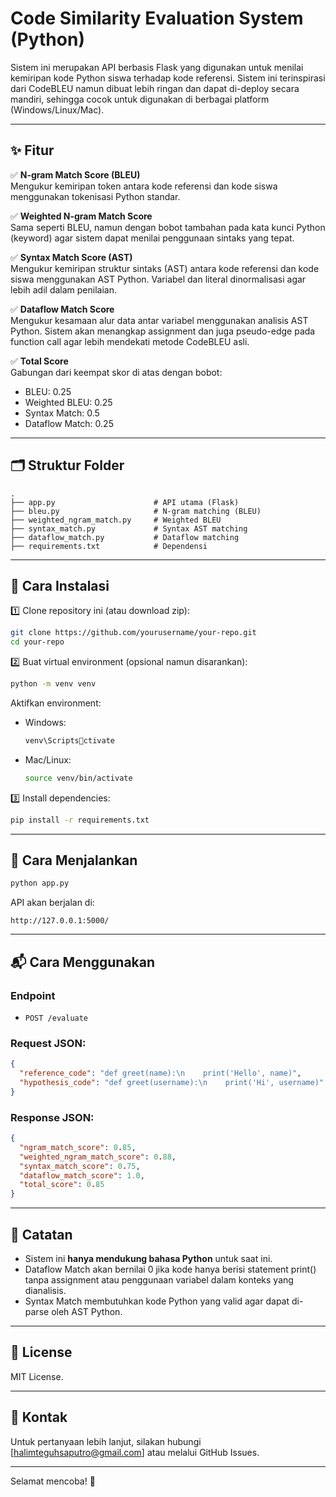 
# Code Similarity Evaluation System (Python)

Sistem ini merupakan API berbasis Flask yang digunakan untuk menilai kemiripan kode Python siswa terhadap kode referensi. Sistem ini terinspirasi dari CodeBLEU namun dibuat lebih ringan dan dapat di-deploy secara mandiri, sehingga cocok untuk digunakan di berbagai platform (Windows/Linux/Mac).

---

## ✨ Fitur

✅ **N-gram Match Score (BLEU)**  
Mengukur kemiripan token antara kode referensi dan kode siswa menggunakan tokenisasi Python standar.

✅ **Weighted N-gram Match Score**  
Sama seperti BLEU, namun dengan bobot tambahan pada kata kunci Python (keyword) agar sistem dapat menilai penggunaan sintaks yang tepat.

✅ **Syntax Match Score (AST)**  
Mengukur kemiripan struktur sintaks (AST) antara kode referensi dan kode siswa menggunakan AST Python. Variabel dan literal dinormalisasi agar lebih adil dalam penilaian.

✅ **Dataflow Match Score**  
Mengukur kesamaan alur data antar variabel menggunakan analisis AST Python. Sistem akan menangkap assignment dan juga pseudo-edge pada function call agar lebih mendekati metode CodeBLEU asli.

✅ **Total Score**  
Gabungan dari keempat skor di atas dengan bobot:
- BLEU: 0.25
- Weighted BLEU: 0.25
- Syntax Match: 0.5
- Dataflow Match: 0.25

---

## 🗂️ Struktur Folder

```
.
├── app.py                      # API utama (Flask)
├── bleu.py                     # N-gram matching (BLEU)
├── weighted_ngram_match.py     # Weighted BLEU
├── syntax_match.py             # Syntax AST matching
├── dataflow_match.py           # Dataflow matching
├── requirements.txt            # Dependensi
```

---

## 🔧 Cara Instalasi

1️⃣ Clone repository ini (atau download zip):
```bash
git clone https://github.com/yourusername/your-repo.git
cd your-repo
```

2️⃣ Buat virtual environment (opsional namun disarankan):
```bash
python -m venv venv
```
Aktifkan environment:
- Windows:
  ```bash
  venv\Scriptsctivate
  ```
- Mac/Linux:
  ```bash
  source venv/bin/activate
  ```

3️⃣ Install dependencies:
```bash
pip install -r requirements.txt
```

---

## 🚀 Cara Menjalankan

```bash
python app.py
```

API akan berjalan di:
```
http://127.0.0.1:5000/
```

---

## 📬 Cara Menggunakan

### Endpoint
- `POST /evaluate`

### Request JSON:
```json
{
  "reference_code": "def greet(name):\n    print('Hello', name)",
  "hypothesis_code": "def greet(username):\n    print('Hi', username)"
}
```

### Response JSON:
```json
{
  "ngram_match_score": 0.85,
  "weighted_ngram_match_score": 0.88,
  "syntax_match_score": 0.75,
  "dataflow_match_score": 1.0,
  "total_score": 0.85
}
```

---

## 📌 Catatan

- Sistem ini **hanya mendukung bahasa Python** untuk saat ini.
- Dataflow Match akan bernilai 0 jika kode hanya berisi statement print() tanpa assignment atau penggunaan variabel dalam konteks yang dianalisis.
- Syntax Match membutuhkan kode Python yang valid agar dapat di-parse oleh AST Python.

---

## 📝 License

MIT License.

---

## 📮 Kontak

Untuk pertanyaan lebih lanjut, silakan hubungi [halimteguhsaputro@gmail.com] atau melalui GitHub Issues.

---

Selamat mencoba! 🚀
